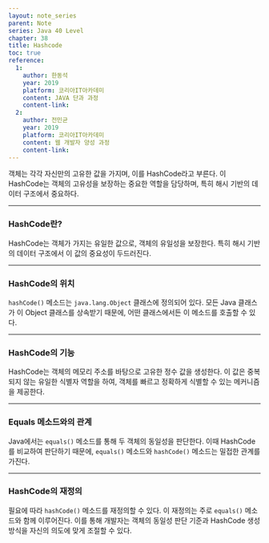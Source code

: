 ```yaml
---
layout: note_series
parent: Note
series: Java 40 Level
chapter: 38
title: Hashcode
toc: true
reference:
  1:
    author: 한동석
    year: 2019
    platform: 코리아IT아카데미
    content: JAVA 단과 과정
    content-link:
  2:
    author: 전민균
    year: 2019
    platform: 코리아IT아카데미
    content: 웹 개발자 양성 과정
    content-link: 
---
```

객체는 각각 자신만의 고유한 값을 가지며, 이를 HashCode라고 부른다. 이 HashCode는 객체의 고유성을 보장하는 중요한 역할을 담당하며, 특히 해시 기반의 데이터 구조에서 중요하다.

---

### HashCode란?

HashCode는 객체가 가지는 유일한 값으로, 객체의 유일성을 보장한다. 특히 해시 기반의 데이터 구조에서 이 값의 중요성이 두드러진다.

---

### HashCode의 위치

`hashCode()` 메소드는 `java.lang.Object` 클래스에 정의되어 있다. 모든 Java 클래스가 이 Object 클래스를 상속받기 때문에, 어떤 클래스에서든 이 메소드를 호출할 수 있다.

---

### HashCode의 기능

HashCode는 객체의 메모리 주소를 바탕으로 고유한 정수 값을 생성한다. 이 값은 중복되지 않는 유일한 식별자 역할을 하여, 객체를 빠르고 정확하게 식별할 수 있는 메커니즘을 제공한다.

---

### Equals 메소드와의 관계

Java에서는 `equals()` 메소드를 통해 두 객체의 동일성을 판단한다. 이때 HashCode를 비교하여 판단하기 때문에, `equals()` 메소드와 `hashCode()` 메소드는 밀접한 관계를 가진다.

---

### HashCode의 재정의

필요에 따라 `hashCode()` 메소드를 재정의할 수 있다. 이 재정의는 주로 `equals()` 메소드와 함께 이루어진다. 이를 통해 개발자는 객체의 동일성 판단 기준과 HashCode 생성 방식을 자신의 의도에 맞게 조절할 수 있다.
